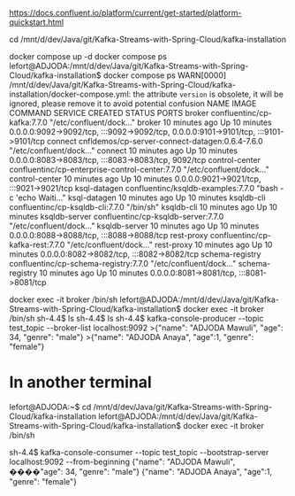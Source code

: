 https://docs.confluent.io/platform/current/get-started/platform-quickstart.html


cd /mnt/d/dev/Java/git/Kafka-Streams-with-Spring-Cloud/kafka-installation


docker compose up -d
docker compose ps
	lefort@ADJODA:/mnt/d/dev/Java/git/Kafka-Streams-with-Spring-Cloud/kafka-installation$ docker compose ps
	WARN[0000] /mnt/d/dev/Java/git/Kafka-Streams-with-Spring-Cloud/kafka-installation/docker-compose.yml: the attribute `version` is obsolete, it will be ignored, please remove it to avoid potential confusion
	NAME              IMAGE                                             COMMAND                  SERVICE           CREATED          STATUS          PORTS
	broker            confluentinc/cp-kafka:7.7.0                       "/etc/confluent/dock…"   broker            10 minutes ago   Up 10 minutes   0.0.0.0:9092->9092/tcp, :::9092->9092/tcp, 0.0.0.0:9101->9101/tcp, :::9101->9101/tcp
	connect           cnfldemos/cp-server-connect-datagen:0.6.4-7.6.0   "/etc/confluent/dock…"   connect           10 minutes ago   Up 10 minutes   0.0.0.0:8083->8083/tcp, :::8083->8083/tcp, 9092/tcp
	control-center    confluentinc/cp-enterprise-control-center:7.7.0   "/etc/confluent/dock…"   control-center    10 minutes ago   Up 10 minutes   0.0.0.0:9021->9021/tcp, :::9021->9021/tcp
	ksql-datagen      confluentinc/ksqldb-examples:7.7.0                "bash -c 'echo Waiti…"   ksql-datagen      10 minutes ago   Up 10 minutes
	ksqldb-cli        confluentinc/cp-ksqldb-cli:7.7.0                  "/bin/sh"                ksqldb-cli        10 minutes ago   Up 10 minutes
	ksqldb-server     confluentinc/cp-ksqldb-server:7.7.0               "/etc/confluent/dock…"   ksqldb-server     10 minutes ago   Up 10 minutes   0.0.0.0:8088->8088/tcp, :::8088->8088/tcp
	rest-proxy        confluentinc/cp-kafka-rest:7.7.0                  "/etc/confluent/dock…"   rest-proxy        10 minutes ago   Up 10 minutes   0.0.0.0:8082->8082/tcp, :::8082->8082/tcp
	schema-registry   confluentinc/cp-schema-registry:7.7.0             "/etc/confluent/dock…"   schema-registry   10 minutes ago   Up 10 minutes   0.0.0.0:8081->8081/tcp, :::8081->8081/tcp

docker exec -it broker /bin/sh
	lefort@ADJODA:/mnt/d/dev/Java/git/Kafka-Streams-with-Spring-Cloud/kafka-installation$ docker exec -it broker /bin/sh
	sh-4.4$ ls
	sh-4.4$ ls
	sh-4.4$ kafka-console-producer --topic test_topic --broker-list localhost:9092
	>{"name": "ADJODA Mawuli", "age": 34, "genre": "male"}
	>{"name": "ADJODA Anaya", "age":1, "genre": "female"}

# In another terminal
lefort@ADJODA:~$ cd /mnt/d/dev/Java/git/Kafka-Streams-with-Spring-Cloud/kafka-installation
lefort@ADJODA:/mnt/d/dev/Java/git/Kafka-Streams-with-Spring-Cloud/kafka-installation$ docker exec -it broker /bin/sh

sh-4.4$ kafka-console-consumer --topic test_topic --bootstrap-server localhost:9092 --from-beginning
{"name": "ADJODA Mawuli", ����"age": 34, "genre": "male"}
{"name": "ADJODA Anaya", "age":1, "genre": "female"}
	
	